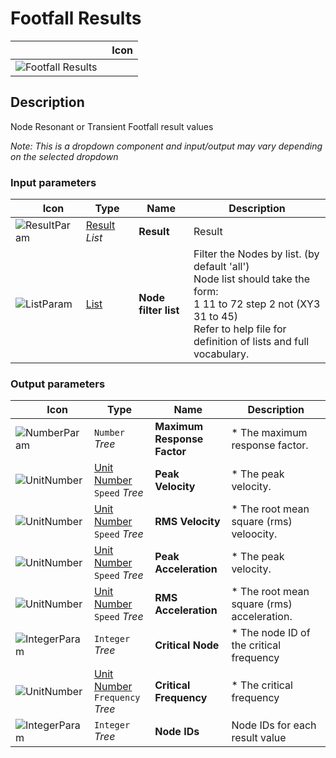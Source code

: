 # Footfall Results
<!--- This file has been auto-generated, do not change it manually! Edit the generator here: https://github.com/arup-group/GSA-Grasshopper/tree/main/DocsGeneration --->

|<img width="150"/> Icon |
| ----------- |
|![Footfall Results](./images/FootfallResults.png) |

## Description

Node Resonant or Transient Footfall result values

_Note: This is a dropdown component and input/output may vary depending on the selected dropdown_

### Input parameters

|<img width="20"/> Icon |<img width="200"/> Type |<img width="200"/> Name |<img width="1000"/> Description |
| ----------- | ----------- | ----------- | ----------- |
|![ResultParam](./images/ResultParam.png) |[Result](gsagh-result-parameter.md) _List_ |**Result** |Result |
|![ListParam](./images/ListParam.png) |[List](gsagh-list-parameter.md) |**Node filter list** |Filter the Nodes by list. (by default 'all')<br />Node list should take the form:<br /> 1 11 to 72 step 2 not (XY3 31 to 45)<br />Refer to help file for definition of lists and full vocabulary. |

### Output parameters

|<img width="20"/> Icon |<img width="200"/> Type |<img width="200"/> Name |<img width="1000"/> Description |
| ----------- | ----------- | ----------- | ----------- |
|![NumberParam](./images/NumberParam.png) |`Number` _Tree_ |**Maximum Response Factor** |* The maximum response factor. |
|![UnitNumber](./images/UnitParam.png) |[Unit Number](gsagh-unitnumber-parameter.md)  ` Speed ` _Tree_ |**Peak Velocity** |* The peak velocity. |
|![UnitNumber](./images/UnitParam.png) |[Unit Number](gsagh-unitnumber-parameter.md)  ` Speed ` _Tree_ |**RMS Velocity** |* The root mean square (rms) veloocity. |
|![UnitNumber](./images/UnitParam.png) |[Unit Number](gsagh-unitnumber-parameter.md)  ` Speed ` _Tree_ |**Peak Acceleration** |* The peak velocity. |
|![UnitNumber](./images/UnitParam.png) |[Unit Number](gsagh-unitnumber-parameter.md)  ` Speed ` _Tree_ |**RMS Acceleration** |* The root mean square (rms) acceleration. |
|![IntegerParam](./images/IntegerParam.png) |`Integer` _Tree_ |**Critical Node** |* The node ID of the critical frequency |
|![UnitNumber](./images/UnitParam.png) |[Unit Number](gsagh-unitnumber-parameter.md)  ` Frequency ` _Tree_ |**Critical Frequency** |* The critical frequency |
|![IntegerParam](./images/IntegerParam.png) |`Integer` _Tree_ |**Node IDs** |Node IDs for each result value |


